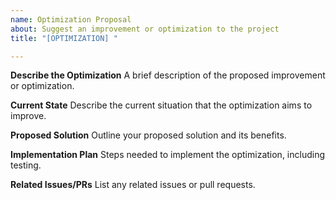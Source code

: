 ```yaml
---
name: Optimization Proposal
about: Suggest an improvement or optimization to the project
title: "[OPTIMIZATION] "

---
```


**Describe the Optimization**
A brief description of the proposed improvement or optimization.

**Current State**
Describe the current situation that the optimization aims to improve.

**Proposed Solution**
Outline your proposed solution and its benefits.

**Implementation Plan**
Steps needed to implement the optimization, including testing.

**Related Issues/PRs**
List any related issues or pull requests.